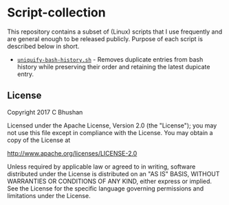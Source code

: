 # Script-collection
This repository contains a subset of (Linux) scripts that I use frequently and are general enough to be released publicly. Purpose of each script is described below in short.

* [`uniquify-bash-history.sh`](https://github.com/cbhushan/script-collection/blob/master/uniquify-bash-history.sh) - Removes duplicate entries from bash history while preserving their order and retaining the latest dupicate entry. 

## License
   Copyright 2017 C Bhushan

   Licensed under the Apache License, Version 2.0 (the "License");
   you may not use this file except in compliance with the License.
   You may obtain a copy of the License at
   
   http://www.apache.org/licenses/LICENSE-2.0

   Unless required by applicable law or agreed to in writing, software
   distributed under the License is distributed on an "AS IS" BASIS,
   WITHOUT WARRANTIES OR CONDITIONS OF ANY KIND, either express or implied.
   See the License for the specific language governing permissions and
   limitations under the License.
   
